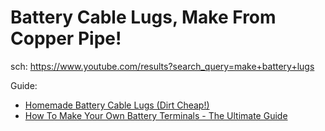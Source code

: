 # Battery Cable Lugs, Make From Copper Pipe!
sch: https://www.youtube.com/results?search_query=make+battery+lugs

Guide:
- [Homemade Battery Cable Lugs (Dirt Cheap!)](https://youtu.be/DVjzv_UUmE4)
- [How To Make Your Own Battery Terminals - The Ultimate Guide](https://youtu.be/PqOa2d8v8Tw)
